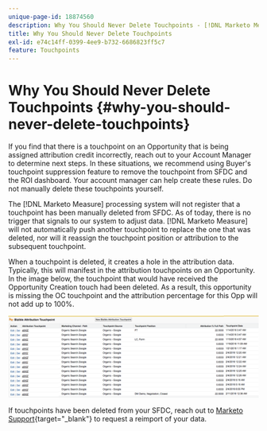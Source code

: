 ```yaml
---
unique-page-id: 18874560
description: Why You Should Never Delete Touchpoints - [!DNL Marketo Measure]
title: Why You Should Never Delete Touchpoints
exl-id: e74c14ff-0399-4ee9-b732-6686823ff5c7
feature: Touchpoints
---
```

# Why You Should Never Delete Touchpoints {#why-you-should-never-delete-touchpoints}

If you find that there is a touchpoint on an Opportunity that is being assigned attribution credit incorrectly, reach out to your Account Manager to determine next steps. In these situations, we recommend using Buyer's touchpoint suppression feature to remove the touchpoint from SFDC and the ROI dashboard. Your account manager can help create these rules. Do not manually delete these touchpoints yourself.

The [!DNL Marketo Measure] processing system will not register that a touchpoint has been manually deleted from SFDC. As of today, there is no trigger that signals to our system to adjust data. [!DNL Marketo Measure] will not automatically push another touchpoint to replace the one that was deleted, nor will it reassign the touchpoint position or attribution to the subsequent touchpoint.

When a touchpoint is deleted, it creates a hole in the attribution data. Typically, this will manifest in the attribution touchpoints on an Opportunity. In the image below, the touchpoint that would have received the Opportunity Creation touch had been deleted. As a result, this opportunity is missing the OC touchpoint and the attribution percentage for this Opp will not add up to 100%.

![](assets/1.png)

If touchpoints have been deleted from your SFDC, reach out to [Marketo Support](https://nation.marketo.com/t5/support/ct-p/Support){target="_blank"} to request a reimport of your data.
